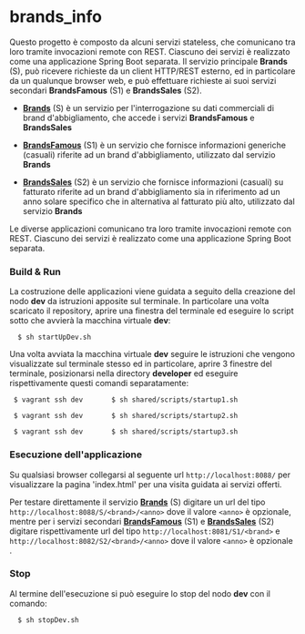 # brands_info

Questo progetto è composto da alcuni servizi stateless, che comunicano tra loro tramite invocazioni remote con REST.
Ciascuno dei servizi è realizzato come una applicazione Spring Boot separata.
Il servizio principale **Brands** (S), può ricevere richieste da un client HTTP/REST esterno, ed in particolare da un qualunque browser web, e può effettuare richieste ai suoi servizi secondari **BrandsFamous** (S1) e **BrandsSales** (S2).

* [**Brands**](Brands/) (S) è un servizio per l'interrogazione su dati commerciali di brand d'abbigliamento, che accede i servizi **BrandsFamous** e **BrandsSales**

* [**BrandsFamous**](BrandsFamous/) (S1) è un servizio che fornisce informazioni generiche (casuali) riferite ad un brand d'abbigliamento, utilizzato dal servizio **Brands**

* [**BrandsSales**](BrandsSales/) (S2) è un servizio che fornisce informazioni (casuali) su fatturato riferite ad un brand d'abbigliamento sia in riferimento ad un anno solare specifico che in alternativa al fatturato più alto, utilizzato dal servizio **Brands**

Le diverse applicazioni comunicano tra loro tramite invocazioni remote con REST.
Ciascuno dei servizi è realizzato come una applicazione Spring Boot separata.

### Build & Run

La costruzione delle applicazioni viene guidata a seguito della creazione del nodo **dev** da istruzioni apposite sul terminale. In particolare una volta scaricato il repository, aprire una finestra del terminale ed eseguire lo script sotto che avvierà la macchina virtuale **dev**:

      $ sh startUpDev.sh

Una volta avviata la macchina virtuale **dev** seguire le istruzioni che vengono visualizzate sul terminale stesso ed in particolare, aprire 3 finestre del terminale, posizionarsi nella directory **developer** ed eseguire rispettivamente questi comandi separatamente:

     $ vagrant ssh dev       $ sh shared/scripts/startup1.sh

     $ vagrant ssh dev       $ sh shared/scripts/startup2.sh

     $ vagrant ssh dev       $ sh shared/scripts/startup3.sh

### Esecuzione dell'applicazione

Su qualsiasi browser collegarsi al seguente url `http://localhost:8088/` per visualizzare la pagina 'index.html' per una visita guidata ai servizi offerti.

Per testare direttamente il servizio [**Brands**](Brands/) (S) digitare un url del tipo `http://localhost:8088/S/<brand>/<anno>` dove il valore `<anno>` è opzionale, mentre per i servizi secondari [**BrandsFamous**](BrandsFamous/) (S1) e [**BrandsSales**](BrandsSales/) (S2) digitare rispettivamente url del tipo `http://localhost:8081/S1/<brand>` e `http://localhost:8082/S2/<brand>/<anno>` dove il valore `<anno>` è opzionale .

### Stop

Al termine dell'esecuzione si può eseguire lo stop del nodo **dev** con il comando:

      $ sh stopDev.sh
